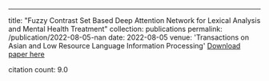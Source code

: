 ---
title: "Fuzzy Contrast Set Based Deep Attention Network for Lexical Analysis and Mental Health Treatment"
collection: publications
permalink: /publication/2022-08-05-nan
date: 2022-08-05
venue: 'Transactions on Asian and Low Resource Language Information Processing'
[Download paper here](https://scholar.google.com/citations?view_op=view_citation&hl=en&user=CCckbEUAAAAJ&cstart=20&pagesize=80&citation_for_view=CCckbEUAAAAJ:S16KYo8Pm5AC)

citation count: 9.0